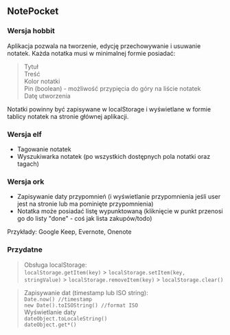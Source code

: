 ## NotePocket

### Wersja hobbit

Aplikacja pozwala na tworzenie, edycję przechowywanie i usuwanie notatek. Każda notatka musi w minimalnej formie posiadać:

> Tytuł  
> Treść  
> Kolor notatki  
> Pin (boolean) - możliwość przypięcia do góry na liście notatek  
> Datę utworzenia

Notatki powinny być zapisywane w localStorage i wyświetlane w formie tablicy notatek na stronie głównej aplikacji.

### Wersja elf

- Tagowanie notatek
- Wyszukiwarka notatek (po wszystkich dostępnych pola notatki oraz tagach)

### Wersja ork

- Zapisywanie daty przypomnień (i wyświetlanie przypomnienia jeśli user jest na stronie lub ma pominięte przypomnienia)
- Notatka może posiadać listę wypunktowaną (kliknięcie w punkt przenosi go do listy "done" - coś jak lista zakupów/todo)

Przykłady: Google Keep, Evernote, Onenote

### Przydatne

> Obsługa localStorage:  
> `localStorage.getItem(key)` > `localStorage.setItem(key, stringValue)` > `localStorage.removeItem(key)` > `localStorage.clear()`

> Zapisywanie dat (timestamp lub ISO string):  
> `Date.now() //timestamp`  
> `new Date().toISOString() //format ISO`  
> Wyświetlanie daty  
> `dateObject.toLocaleString()`  
> `dateObject.get*()`

